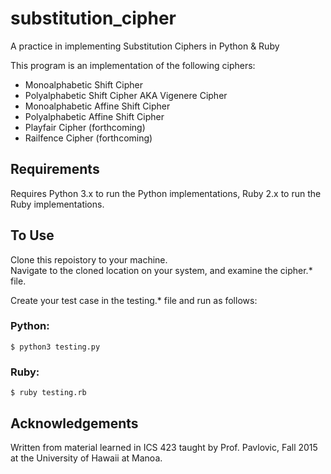 # substitution_cipher

A practice in implementing Substitution Ciphers in Python & Ruby

This program is an implementation of the following ciphers:

* Monoalphabetic Shift Cipher
* Polyalphabetic Shift Cipher AKA Vigenere Cipher
* Monoalphabetic Affine Shift Cipher
* Polyalphabetic Affine Shift Cipher
* Playfair Cipher (forthcoming)
* Railfence Cipher (forthcoming)

## Requirements

Requires Python 3.x to run the Python implementations, Ruby 2.x to run the Ruby implementations.

## To Use

Clone this repoistory to your machine.  
Navigate to the cloned location on your system, and examine the cipher.* file.

Create your test case in the testing.* file and run as follows:

### Python:
```
$ python3 testing.py
```

### Ruby:
```
$ ruby testing.rb
```


## Acknowledgements

Written from material learned in ICS 423 taught by Prof. Pavlovic, Fall 2015 at the University of Hawaii at Manoa.